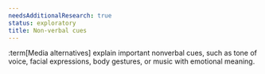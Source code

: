 ```yaml
---
needsAdditionalResearch: true
status: exploratory
title: Non-verbal cues
---
```


:term[Media alternatives] explain important nonverbal cues, such as tone of voice, facial expressions, body gestures, or music with emotional meaning.
